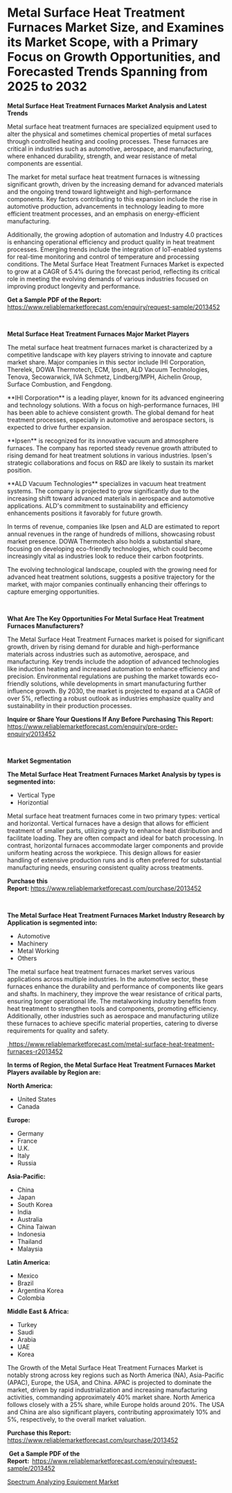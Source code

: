 <p><h1>Metal Surface Heat Treatment Furnaces Market Size, and Examines its Market Scope, with a Primary Focus on Growth Opportunities, and Forecasted Trends Spanning from 2025 to 2032</h1></p><p><strong>Metal Surface Heat Treatment Furnaces Market Analysis and Latest Trends</strong></p>
<p><p>Metal surface heat treatment furnaces are specialized equipment used to alter the physical and sometimes chemical properties of metal surfaces through controlled heating and cooling processes. These furnaces are critical in industries such as automotive, aerospace, and manufacturing, where enhanced durability, strength, and wear resistance of metal components are essential.</p><p>The market for metal surface heat treatment furnaces is witnessing significant growth, driven by the increasing demand for advanced materials and the ongoing trend toward lightweight and high-performance components. Key factors contributing to this expansion include the rise in automotive production, advancements in technology leading to more efficient treatment processes, and an emphasis on energy-efficient manufacturing. </p><p>Additionally, the growing adoption of automation and Industry 4.0 practices is enhancing operational efficiency and product quality in heat treatment processes. Emerging trends include the integration of IoT-enabled systems for real-time monitoring and control of temperature and processing conditions. The Metal Surface Heat Treatment Furnaces Market is expected to grow at a CAGR of 5.4% during the forecast period, reflecting its critical role in meeting the evolving demands of various industries focused on improving product longevity and performance.</p></p>
<p><strong>Get a Sample PDF of the Report:&nbsp;</strong> <a href="https://www.reliablemarketforecast.com/enquiry/request-sample/2013452?utm_campaign=1141&utm_medium=2&utm_source=Github&utm_content=ia&utm_term=02032025&utm_id=metal-surface-heat-treatment-furnaces">https://www.reliablemarketforecast.com/enquiry/request-sample/2013452</a></p>
<p>&nbsp;</p>
<p><strong>Metal Surface Heat Treatment Furnaces Major Market Players</strong></p>
<p><p>The metal surface heat treatment furnaces market is characterized by a competitive landscape with key players striving to innovate and capture market share. Major companies in this sector include IHI Corporation, Therelek, DOWA Thermotech, ECM, Ipsen, ALD Vacuum Technologies, Tenova, Secowarwick, IVA Schmetz, Lindberg/MPH, Aichelin Group, Surface Combustion, and Fengdong.</p><p>**IHI Corporation** is a leading player, known for its advanced engineering and technology solutions. With a focus on high-performance furnaces, IHI has been able to achieve consistent growth. The global demand for heat treatment processes, especially in automotive and aerospace sectors, is expected to drive further expansion.</p><p>**Ipsen** is recognized for its innovative vacuum and atmosphere furnaces. The company has reported steady revenue growth attributed to rising demand for heat treatment solutions in various industries. Ipsen's strategic collaborations and focus on R&D are likely to sustain its market position.</p><p>**ALD Vacuum Technologies** specializes in vacuum heat treatment systems. The company is projected to grow significantly due to the increasing shift toward advanced materials in aerospace and automotive applications. ALD's commitment to sustainability and efficiency enhancements positions it favorably for future growth.</p><p>In terms of revenue, companies like Ipsen and ALD are estimated to report annual revenues in the range of hundreds of millions, showcasing robust market presence. DOWA Thermotech also holds a substantial share, focusing on developing eco-friendly technologies, which could become increasingly vital as industries look to reduce their carbon footprints.</p><p>The evolving technological landscape, coupled with the growing need for advanced heat treatment solutions, suggests a positive trajectory for the market, with major companies continually enhancing their offerings to capture emerging opportunities.</p></p>
<p>&nbsp;</p>
<p><strong>What Are The Key Opportunities For Metal Surface Heat Treatment Furnaces Manufacturers?</strong></p>
<p><p>The Metal Surface Heat Treatment Furnaces market is poised for significant growth, driven by rising demand for durable and high-performance materials across industries such as automotive, aerospace, and manufacturing. Key trends include the adoption of advanced technologies like induction heating and increased automation to enhance efficiency and precision. Environmental regulations are pushing the market towards eco-friendly solutions, while developments in smart manufacturing further influence growth. By 2030, the market is projected to expand at a CAGR of over 5%, reflecting a robust outlook as industries emphasize quality and sustainability in their production processes.</p></p>
<p><strong>Inquire or Share Your Questions If Any Before Purchasing This Report:</strong> <a href="https://www.reliablemarketforecast.com/enquiry/pre-order-enquiry/2013452?utm_campaign=1141&utm_medium=2&utm_source=Github&utm_content=ia&utm_term=02032025&utm_id=metal-surface-heat-treatment-furnaces">https://www.reliablemarketforecast.com/enquiry/pre-order-enquiry/2013452</a></p>
<p>&nbsp;</p>
<p><strong>Market Segmentation</strong></p>
<p><strong>The Metal Surface Heat Treatment Furnaces Market Analysis by types is segmented into:</strong></p>
<p><ul><li>Vertical Type</li><li>Horizontial</li></ul></p>
<p><p>Metal surface heat treatment furnaces come in two primary types: vertical and horizontal. Vertical furnaces have a design that allows for efficient treatment of smaller parts, utilizing gravity to enhance heat distribution and facilitate loading. They are often compact and ideal for batch processing. In contrast, horizontal furnaces accommodate larger components and provide uniform heating across the workpiece. This design allows for easier handling of extensive production runs and is often preferred for substantial manufacturing needs, ensuring consistent quality across treatments.</p></p>
<p><strong>Purchase this Report:&nbsp;</strong><a href="https://www.reliablemarketforecast.com/purchase/2013452?utm_campaign=1141&utm_medium=2&utm_source=Github&utm_content=ia&utm_term=02032025&utm_id=metal-surface-heat-treatment-furnaces">https://www.reliablemarketforecast.com/purchase/2013452</a></p>
<p>&nbsp;</p>
<p><strong>The Metal Surface Heat Treatment Furnaces Market Industry Research by Application is segmented into:</strong></p>
<p><ul><li>Automotive</li><li>Machinery</li><li>Metal Working</li><li>Others</li></ul></p>
<p><p>The metal surface heat treatment furnaces market serves various applications across multiple industries. In the automotive sector, these furnaces enhance the durability and performance of components like gears and shafts. In machinery, they improve the wear resistance of critical parts, ensuring longer operational life. The metalworking industry benefits from heat treatment to strengthen tools and components, promoting efficiency. Additionally, other industries such as aerospace and manufacturing utilize these furnaces to achieve specific material properties, catering to diverse requirements for quality and safety.</p></p>
<p><a href="https://www.reliablemarketforecast.com/metal-surface-heat-treatment-furnaces-r2013452?utm_campaign=1141&utm_medium=2&utm_source=Github&utm_content=ia&utm_term=02032025&utm_id=metal-surface-heat-treatment-furnaces">&nbsp;https://www.reliablemarketforecast.com/metal-surface-heat-treatment-furnaces-r2013452</a></p>
<p><strong>In terms of Region, the Metal Surface Heat Treatment Furnaces Market Players available by Region are:</strong></p>
<p>
    <p> <strong> North America: </strong>
        <ul>
            <li>United States</li>
            <li>Canada</li>
        </ul>
        </p> 
    <p> <strong> Europe: </strong>
        <ul>
            <li>Germany</li>
            <li>France</li>
            <li>U.K.</li>
            <li>Italy</li>
            <li>Russia</li>
        </ul>
        </p> 
    <p> <strong> Asia-Pacific: </strong>
        <ul>
            <li>China</li>
            <li>Japan</li>
            <li>South Korea</li>
            <li>India</li>
            <li>Australia</li>
            <li>China Taiwan</li>
            <li>Indonesia</li>
            <li>Thailand</li>
            <li>Malaysia</li>
        </ul>
        </p> 
    <p> <strong> Latin America: </strong>
        <ul>
            <li>Mexico</li>
            <li>Brazil</li>
            <li>Argentina Korea</li>
            <li>Colombia</li>
        </ul>
        </p> 
    <p> <strong> Middle East & Africa: </strong>
        <ul>
            <li>Turkey</li>
            <li>Saudi</li>
            <li>Arabia</li>
            <li>UAE</li>
            <li>Korea</li>
        </ul>
    </p>
    </p>
<p><p>The Growth of the Metal Surface Heat Treatment Furnaces Market is notably strong across key regions such as North America (NA), Asia-Pacific (APAC), Europe, the USA, and China. APAC is projected to dominate the market, driven by rapid industrialization and increasing manufacturing activities, commanding approximately 40% market share. North America follows closely with a 25% share, while Europe holds around 20%. The USA and China are also significant players, contributing approximately 10% and 5%, respectively, to the overall market valuation.</p></p>
<p><strong>Purchase this Report: </strong><a href="https://www.reliablemarketforecast.com/purchase/2013452?utm_campaign=1141&utm_medium=2&utm_source=Github&utm_content=ia&utm_term=02032025&utm_id=metal-surface-heat-treatment-furnaces">https://www.reliablemarketforecast.com/purchase/2013452</a></p>
<p>&nbsp;<strong>Get a Sample PDF of the Report:&nbsp;&nbsp;</strong><a href="https://www.reliablemarketforecast.com/enquiry/request-sample/2013452?utm_campaign=1141&utm_medium=2&utm_source=Github&utm_content=ia&utm_term=02032025&utm_id=metal-surface-heat-treatment-furnaces">https://www.reliablemarketforecast.com/enquiry/request-sample/2013452</a></p>
<p><strong></strong></p>
<p><p><a href="https://github.com/FassouRP/Market-Research-Report-List-7/blob/main/spectrum-analyzing-equipment-market.md?utm_campaign=1141&utm_medium=2&utm_source=Github&utm_content=ia&utm_term=02032025&utm_id=metal-surface-heat-treatment-furnaces">Spectrum Analyzing Equipment Market</a></p></p>